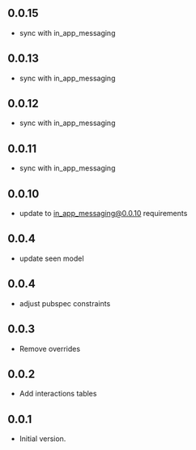 ## 0.0.15

- sync with in_app_messaging

## 0.0.13

- sync with in_app_messaging

## 0.0.12

- sync with in_app_messaging

## 0.0.11

- sync with in_app_messaging

## 0.0.10

- update to in_app_messaging@0.0.10 requirements

## 0.0.4

- update seen model

## 0.0.4

- adjust pubspec constraints

## 0.0.3

- Remove overrides

## 0.0.2

- Add interactions tables

## 0.0.1

- Initial version.
